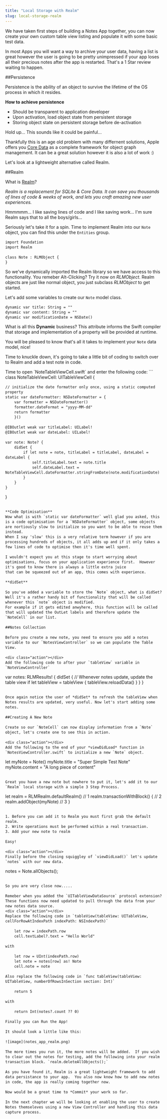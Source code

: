 ```yaml
---
title: "Local Storage with Realm"
slug: local-storage-realm
---     
```


We have taken first steps of building a Notes App together, you can now create your own custom table view listing and populate it with some basic test data.

In most Apps you will want a way to archive your user data, having a list is great however the user is going to be pretty unimpressed if your app loses all
their precious notes after the app is restarted.  That's a 1 Star review waiting to happen.

##Persistence

Persistence is the ability of an object to survive the lifetime of the OS process in which it resides.

**How to achieve persistence**

- Should be transparent to application developer
- Upon activation, load object state from persistent storage
- Storing object state on persistent storage before de-activation

Hold up... This sounds like it could be painful...  

Thankfully this is an age old problem with many differnent solutions, Apple offers you [Core Data](https://developer.apple.com/library/ios/documentation/Cocoa/Conceptual/CoreData/Articles/cdTechnologyOverview.html) as a complete framework for object graph management.
It can be a great solution however it is also a lot of work :)

Let's look at a lightweight alternative called Realm. 

##Realm

What is [Realm](https://realm.io/)?

*Realm is a replacement for SQLite & Core Data. It can save you thousands of lines of code & weeks of work, and lets you craft amazing new user experiences.*

Hmmmmm... I like saving lines of code and I like saving work... I'm sure Realm says that to all the boys/girls...

Seriously let's take it for a spin. Time to implement Realm into our `Note` object, you can find this under the `Entities` group.

```
import Foundation
import Realm

class Note : RLMObject { 
}
```

So we've dynamically imported the Realm library so we have access to this functionality.  You remeber Alt-Clicking? Try it now on *RLMObject*.
Realm objects are just like normal object, you just subclass *RLMObject* to get started.

Let's add some variables to create our `Note` model class.
 
```
dynamic var title: String = ""
dynamic var content: String = ""
dynamic var modificationDate = NSDate()
```

What is all this **Dynamic** business?
This attribute informs the Swift compiler that storage and implementation of a property will be provided at runtime.

You will be pleased to know that's all it takes to implement your `Note` data model, nice!

Time to knuckle down, it's going to take a little bit of coding to switch over to Realm and add a test note in code.

<div class="action"></div>
Time to open `NoteTableViewCell.swift` and enter the following code:
```
class NoteTableViewCell: UITableViewCell {
    
    // initialize the date formatter only once, using a static computed property
    static var dateFormatter: NSDateFormatter = {
        var formatter = NSDateFormatter()
        formatter.dateFormat = "yyyy-MM-dd"
        return formatter
        }()
    
    @IBOutlet weak var titleLabel: UILabel!
    @IBOutlet weak var dateLabel: UILabel!
    
    var note: Note? {
        didSet {
            if let note = note, titleLabel = titleLabel, dateLabel = dateLabel {
                self.titleLabel.text = note.title
                self.dateLabel.text = NoteTableViewCell.dateFormatter.stringFromDate(note.modificationDate)
            }
        }
    }
    
}
```

**Code Optimisation**
Wow what is with `static var dateFormatter` well glad you asked, this is a code optimisation for a `NSDateFormatter` object, some objects are nortiously slow to initialize so you want to be able to reuse them instead.
When I say 'slow' this is a very relative term however if you are processing hundreds of objects, it all adds up and if it only takes a few lines of code to optimise then it's time well spent.

I wouldn't expect you at this stage to start worrying about optimisations, focus on your application experience first.  However it's good to know there is always a little extra juice 
that can be squeezed out of an app, this comes with experience.

**didSet**

So you've added a variable to store the `Note` object, what is didSet? Well it's a rather handy bit of functionality that will be called whenever this `note` object is modified. 
For example if it gets edited anwyhere, this function will be called that will updated the OutLet labels and therefore update the `NoteCell` in our list.

##Notes Collection

Before you create a new note, you need to ensure you add a notes variable to our `NotesViewController` so we can populate the Table View.

<div class="action"></div>
Add the following code to after your `tableView` variable in `NoteViewController`

```
var notes: RLMResults! {
    didSet {
        // Whenever notes update, update the table view
        if let tableView = tableView {
            tableView.reloadData()
        }
    }
}
```

Once again notice the user of *didSet* to refresh the tableView when Notes results are updated, very useful. Now let's start adding some notes.

##Creating A New Note

Create so our `NoteCell` can now display information from a `Note` object, let's create one to see this in action.  

<div class="action"></div>
Add the following to the end of your *viewDidLoad* function in `NotesViewController.swift` to initialize a new `Note` object.

```
let myNote = Note()
myNote.title   = "Super Simple Test Note"
myNote.content = "A long piece of content"
```

Great you have a new note but nowhere to put it, let's add it to our `Realm` local storage with a simple 3 Step Process.

```
let realm = RLMRealm.defaultRealm() // 1
realm.transactionWithBlock() { // 2
    realm.addObject(myNote) // 3
}
```

1. Before you can add it to Realm you must first grab the default realm.
2. Write operations must be performed within a real transaction.
3. Add your new note to realm

Easy! 

<div class="action"></div>
Finally before the closing squiggley of `viewDidLoad()` let's update `notes` with our new data.

````
notes = Note.allObjects();
````

So you are very close now.....

Remeber when you added the `UITableViewDataSource` protocol extension? These functions now need updated to pull through the data from your new notes data source.
<div class="action"></div>
Replace the following code in `tableView(tableView: UITableView, cellForRowAtIndexPath indexPath: NSIndexPath)`

    let row = indexPath.row
    cell.textLabel?.text = "Hello World"

with

    let row = UInt(indexPath.row)
    let note = notes[row] as! Note
    cell.note = note

Also replace the following code in `func tableView(tableView: UITableView, numberOfRowsInSection section: Int)`

    return 5

with

    return Int(notes?.count ?? 0)

Finally you can Run the App!

It should look a little like this:

![image](notes_app_realm.png)

The more times you run it, the more notes will be added.  If you wish to clear out the notes for testing, add the following into your realm transaction block. `realm.deleteAllObjects();`

As you have found it, Realm is a great lightweight framework to add data persistance to your app.  You also now know how to add new notes in code, the app is really coming together now.

Now would be a great time to *Commit* your work so far.

In the next chapter we will be looking at enabling the user to create Notes themseleves using a new View Controller and handling this data capture process.